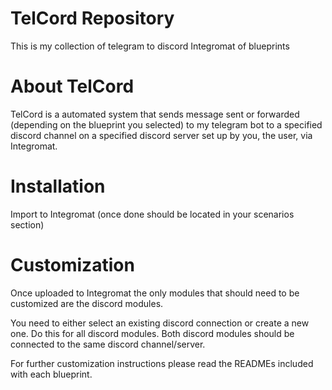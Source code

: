 # TelCord Repository

This is my collection of telegram to discord Integromat of blueprints


# About TelCord
TelCord is a automated system that sends message sent or forwarded (depending on the blueprint you selected) to my telegram bot to a specified discord channel on a specified discord server set up by you, the user, via Integromat. 


# Installation

Import to Integromat (once done should be located in your scenarios section)


# Customization

Once uploaded to Integromat the only modules that should need to be customized are the discord modules.

You need to either select an existing discord connection or create a new one. Do this for all discord modules. Both discord modules should be connected to the same discord channel/server.

For further customization instructions please read the READMEs included with each blueprint.

